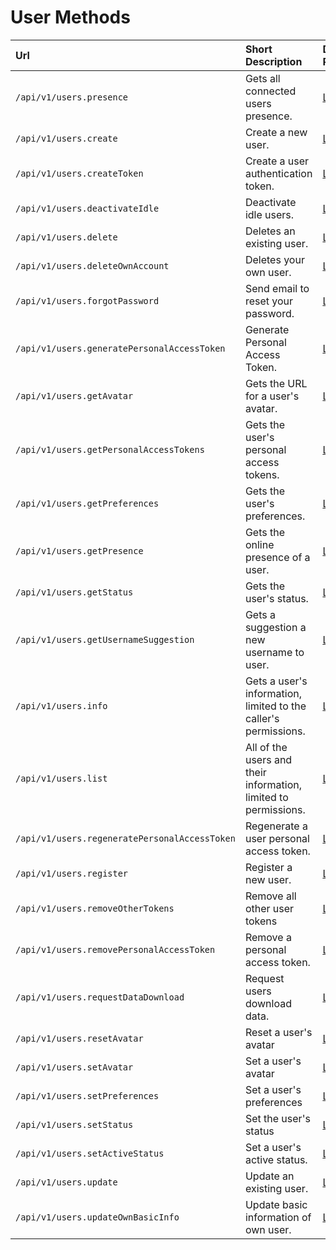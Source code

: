 # User Methods

| Url | Short Description | Details Page |
| :--- | :--- | :--- |
| `/api/v1/users.presence` | Gets all connected users presence. | [Link](presence.md) |
| `/api/v1/users.create` | Create a new user. | [Link](create.md) |
| `/api/v1/users.createToken` | Create a user authentication token. | [Link](createtoken.md) |
| `/api/v1/users.deactivateIdle` | Deactivate idle users. | [Link](deactivateidle.md) |
| `/api/v1/users.delete` | Deletes an existing user. | [Link](delete.md) |
| `/api/v1/users.deleteOwnAccount` | Deletes your own user. | [Link](deleteownaccount.md) |
| `/api/v1/users.forgotPassword` | Send email to reset your password. | [Link](forgotpassword.md) |
| `/api/v1/users.generatePersonalAccessToken` | Generate Personal Access Token. | [Link](generatepersonalaccesstoken.md) |
| `/api/v1/users.getAvatar` | Gets the URL for a user's avatar. | [Link](getavatar.md) |
| `/api/v1/users.getPersonalAccessTokens` | Gets the user's personal access tokens. | [Link](getpersonalaccesstokens.md) |
| `/api/v1/users.getPreferences` | Gets the user's preferences. | [Link](get-preferences.md) |
| `/api/v1/users.getPresence` | Gets the online presence of a user. | [Link](getpresence.md) |
| `/api/v1/users.getStatus` | Gets the user's status. | [Link](getstatus.md) |
| `/api/v1/users.getUsernameSuggestion` | Gets a suggestion a new username to user. | [Link](getusernamesuggestion.md) |
| `/api/v1/users.info` | Gets a user's information, limited to the caller's permissions. | [Link](info.md) |
| `/api/v1/users.list` | All of the users and their information, limited to permissions. | [Link](list.md) |
| `/api/v1/users.regeneratePersonalAccessToken` | Regenerate a user personal access token. | [Link](regeneratepersonalaccesstoken.md) |
| `/api/v1/users.register` | Register a new user. | [Link](register.md) |
| `/api/v1/users.removeOtherTokens` | Remove all other user tokens | [Link](removeothertokens.md) |
| `/api/v1/users.removePersonalAccessToken` | Remove a personal access token. | [Link](removepersonalaccesstoken.md) |
| `/api/v1/users.requestDataDownload` | Request users download data. | [Link](requestdatadownload.md) |
| `/api/v1/users.resetAvatar` | Reset a user's avatar | [Link](resetavatar.md) |
| `/api/v1/users.setAvatar` | Set a user's avatar | [Link](setavatar.md) |
| `/api/v1/users.setPreferences` | Set a user's preferences | [Link](set-preferences.md) |
| `/api/v1/users.setStatus` | Set the user's status | [Link](setstatus.md) |
| `/api/v1/users.setActiveStatus` | Set a user's active status. | [Link](setactivestatus.md) |
| `/api/v1/users.update` | Update an existing user. | [Link](update.md) |
| `/api/v1/users.updateOwnBasicInfo` | Update basic information of own user. | [Link](updateownbasicinfo.md) |

